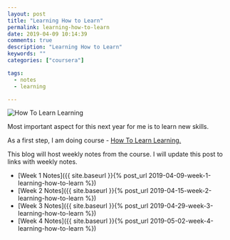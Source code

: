 ```yaml
---
layout: post
title: "Learning How to Learn"
permalink: learning-how-to-learn
date: 2019-04-09 10:14:39
comments: true
description: "Learning How to Learn"
keywords: ""
categories: ["coursera"]

tags:
  - notes
  - learning

---
```

![How To Learn Learning](/images/how-to-learn-learning.png)

Most important aspect for this next year for me is to learn new skills.

As a first step, I am doing course - [How To Learn Learning.](https://www.coursera.org/learn/learning-how-to-learn/)

This blog will host weekly notes from the course. I will update this post to links with weekly notes.

* [Week 1 Notes]({{ site.baseurl }}{% post_url 2019-04-09-week-1-learning-how-to-learn %})
* [Week 2 Notes]({{ site.baseurl }}{% post_url 2019-04-15-week-2-learning-how-to-learn %})
* [Week 3 Notes]({{ site.baseurl }}{% post_url 2019-04-29-week-3-learning-how-to-learn %})
* [Week 4 Notes]({{ site.baseurl }}{% post_url 2019-05-02-week-4-learning-how-to-learn %})
